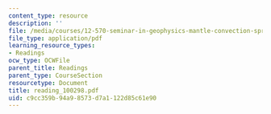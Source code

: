 ```yaml
---
content_type: resource
description: ''
file: /media/courses/12-570-seminar-in-geophysics-mantle-convection-spring-1998/c9cc359b94a98573d7a1122d85c61e90_reading_100298.pdf
file_type: application/pdf
learning_resource_types:
- Readings
ocw_type: OCWFile
parent_title: Readings
parent_type: CourseSection
resourcetype: Document
title: reading_100298.pdf
uid: c9cc359b-94a9-8573-d7a1-122d85c61e90
---
```

